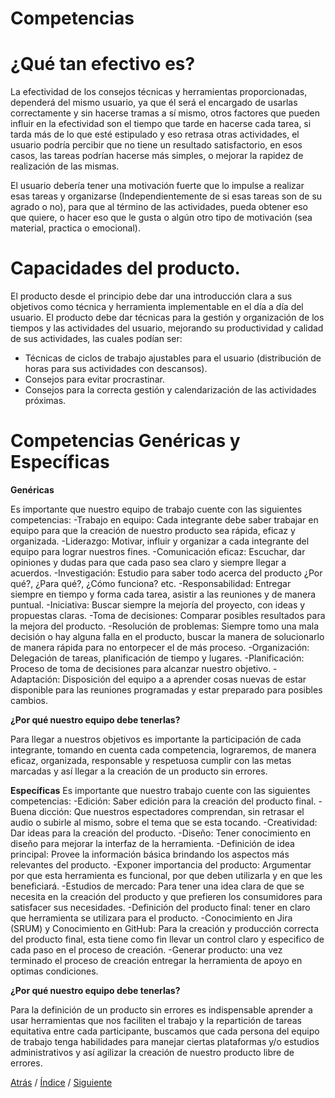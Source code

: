 # Competencias

# ¿Qué tan efectivo es?
La efectividad de los consejos técnicas y herramientas proporcionadas, dependerá del mismo usuario, ya que él será el encargado de usarlas correctamente y sin hacerse tramas a sí mismo, otros factores que pueden influir en la efectividad son el tiempo que tarde en hacerse cada tarea, si tarda más de lo que esté estipulado y eso retrasa otras actividades, el usuario podría percibir que no tiene un resultado satisfactorio, en esos casos, las tareas podrían hacerse más simples, o mejorar la rapidez de realización de las mismas.

El usuario debería tener una motivación fuerte que lo impulse a realizar esas tareas y organizarse (Independientemente de si esas tareas son de su agrado o no), para que al término de las actividades, pueda obtener eso que quiere, o hacer eso que le gusta o algún otro tipo de motivación (sea material, practica o emocional).

# Capacidades del producto.
El producto desde el principio debe dar una introducción clara a sus objetivos como técnica y herramienta implementable en el día a día del usuario.
El producto debe dar técnicas para la gestión y organización de los tiempos y las actividades del usuario, mejorando su productividad y calidad de sus actividades, las cuales podían ser:

- Técnicas de ciclos de trabajo ajustables para el usuario (distribución de horas para sus actividades con descansos).
- Consejos para evitar procrastinar.
- Consejos para la correcta gestión y calendarización de las actividades próximas.



# Competencias Genéricas y Específicas

**Genéricas** 

Es importante que nuestro equipo de trabajo cuente con las siguientes competencias:
-Trabajo en equipo: Cada integrante debe saber trabajar en equipo para que la creación de nuestro producto sea rápida, eficaz y organizada.
-Liderazgo: Motivar, influir y organizar a cada integrante del equipo para lograr nuestros fines.
-Comunicación eficaz: Escuchar, dar opiniones y dudas para que cada paso sea claro y siempre llegar a acuerdos.
-Investigación: Estudio para saber todo acerca del producto ¿Por qué?, ¿Para qué?, ¿Cómo funciona? etc.
-Responsabilidad: Entregar siempre en tiempo y forma cada tarea, asistir a las reuniones y de manera puntual.
-Iniciativa: Buscar siempre la mejoría del proyecto, con ideas y propuestas claras.
-Toma de decisiones: Comparar posibles resultados para la mejora del producto.
-Resolución de problemas: Siempre tomo una mala decisión o hay alguna falla en el producto, buscar la manera de solucionarlo de manera rápida para no entorpecer el de más proceso.
-Organización: Delegación de tareas, planificación de tiempo y lugares.
-Planificación: Proceso de toma de decisiones para alcanzar nuestro objetivo.
-Adaptación: Disposición del equipo a a aprender cosas nuevas de estar disponible para las reuniones programadas y estar preparado para posibles cambios.

**¿Por qué nuestro equipo debe tenerlas?**

Para llegar a nuestros objetivos es importante la participación de cada integrante, tomando en cuenta cada competencia, lograremos, de manera eficaz, organizada, responsable y respetuosa  cumplir con las metas marcadas y así llegar a la creación de un producto sin errores.

**Específicas**
Es importante que nuestro trabajo cuente con las siguientes competencias:
-Edición: Saber edición para la creación del producto final.
-Buena dicción: Que nuestros espectadores comprendan, sin retrasar el audio o subirle al mismo, sobre el tema que se esta tocando. 
-Creatividad: Dar ideas para la creación del producto.
-Diseño: Tener conocimiento en diseño para mejorar la interfaz de la herramienta.
-Definición de idea principal: Provee la información básica brindando los aspectos más relevantes del producto.
-Exponer importancia del producto: Argumentar por que esta herramienta es funcional, por que deben utilizarla y en que les beneficiará.
-Estudios de mercado: Para tener una idea clara de que se necesita en la creación del producto y que prefieren los consumidores para satisfacer sus necesidades.
-Definición del producto final: tener en claro que herramienta se utilizara para el producto.
-Conocimiento en Jira (SRUM) y Conocimiento en GitHub: Para la creación y producción correcta del producto final, esta tiene como fin llevar un control claro y especifico de cada paso en el proceso de creación.
-Generar producto: una vez terminado el proceso de creación entregar la herramienta de apoyo en optimas condiciones.

**¿Por qué nuestro equipo debe tenerlas?**

Para la definición de un producto sin errores es indispensable aprender a usar herramientas que nos faciliten el trabajo y la repartición de tareas equitativa entre cada participante, buscamos que cada persona del equipo de trabajo tenga habilidades para manejar ciertas plataformas y/o estudios administrativos y así agilizar la creación de nuestro producto libre de errores.



[Atrás](https://github.com/Ibis-C/Metodos-de-organizaci-n/blob/Daniela-Lujan/Documentacion/6.%20Datos%20de%20estudio%20e%20Investigacion.md#datos-de-estudio-e-investigación)
/ [Índice](https://github.com/Ibis-C/Metodos-de-organizaci-n/blob/Daniela-Lujan/README.md#indice "índice") /
[Siguiente](https://github.com/Ibis-C/Metodos-de-organizaci-n/blob/Daniela-Lujan/Documentacion/8.%20Trabajo%20en%20equipo.md#trabajo-en-equipo)
